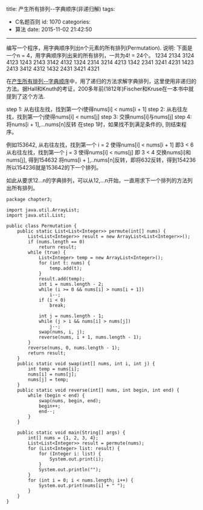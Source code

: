 title: 产生所有排列--字典顺序(非递归解)
tags:
  - C名题百则
id: 1070
categories:
  - 算法
date: 2015-11-02 21:42:50
---

编写一个程序，用字典顺序列出n个元素的所有排列(Permutation).
说明:
下面是一个n = 4，用字典顺序列出来的所有排列，一共为4! = 24个。
1234 2134 3124 4123
1243 2143 3142 4132
1324 2314 3214 4213
1342 2341 3241 4231
1423 2413 3412 4312
1432 2431 3421 4321

在[产生所有排列--字典顺序](http://program.dengshilong.org/2015/10/31/%E4%BA%A7%E7%94%9F%E6%89%80%E6%9C%89%E6%8E%92%E5%88%97-%E5%AD%97%E5%85%B8%E9%A1%BA%E5%BA%8F/)中，用了递归的方法求解字典排列，这里使用非递归的方法。据Hall和Knuth的考证，200多年前(1812年)Fischer和Kruse在一本书中就提到了这个方法.

step 1: 从右往左找，找到第一个i使得nums[i] < nums[i + 1]
step 2: 从右往左找，找到第一个j使得nums[i] < nums[j]
step 3: 交换nums[i]与nums[j]
step 4: 将nums[i + 1],...nums[n]反转
在step 1时，如果找不到满足条件的i, 则结束程序。

例如153642,
从右往左找，找到第一个 i = 2 使得nums[i] < nums[i + 1] 即3 < 6
从右往左找，找到第一个 j = 3 使得nums[i] < nums[j] 即 3 < 4
交换nums[i]和nums[j], 得到154632
将nums[i + ],..nums[n]反转，即将632反转，得到154236
所以154236就是153642的下一个排列。

如此从要求12...n的字典排列，可以从12,...n开始，一直用求下一个排列的方法列出所有排列。

``` 
package chapter3;

import java.util.ArrayList;
import java.util.List;

public class Permutation {
    public static List<List<Integer>> permute(int[] nums) {
        List<List<Integer>> result = new ArrayList<List<Integer>>();
        if (nums.length == 0)
            return result;
        while (true) {
            List<Integer> temp = new ArrayList<Integer>();
            for (int t: nums) {
                temp.add(t);        
            }
            result.add(temp);
            int i = nums.length - 2;
            while (i >= 0 && nums[i] > nums[i + 1]) 
                i--;
            if (i < 0)
                break;

            int j = nums.length - 1;
            while (j > i && nums[i] > nums[j])
                j--;
            swap(nums, i, j);
            reverse(nums, i + 1, nums.length - 1);
        }
        reverse(nums, 0, nums.length - 1);
        return result;
    }
    public static void swap(int[] nums, int i, int j) {
        int temp = nums[i];
        nums[i] = nums[j];
        nums[j] = temp;
    }
    public static void reverse(int[] nums, int begin, int end) {
        while (begin < end) {
            swap(nums, begin, end);
            begin++;
            end--;
        }
    }

    public static void main(String[] args) {
        int[] nums = {1, 2, 3, 4};
        List<List<Integer>> result = permute(nums);
        for (List<Integer> list: result) {
            for (Integer i: list) {
                System.out.print(i);
            }
            System.out.println("");
        }
        for (int i = 0; i < nums.length; i++) {
            System.out.print(nums[i] + " ");
        }    
    }
}
```
